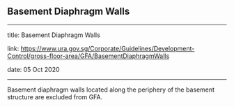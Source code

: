 ## Basement Diaphragm Walls
---
title: Basement Diaphragm Walls

link: https://www.ura.gov.sg/Corporate/Guidelines/Development-Control/gross-floor-area/GFA/BasementDiaphragmWalls

date: 05 Oct 2020

---


Basement diaphragm walls located along the periphery of the basement structure are excluded from GFA.



